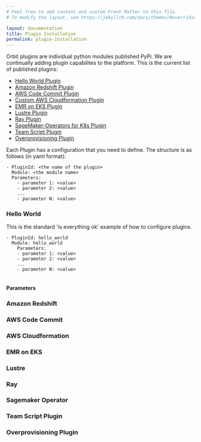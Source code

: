 ```yaml
---
# Feel free to add content and custom Front Matter to this file.
# To modify the layout, see https://jekyllrb.com/docs/themes/#overriding-theme-defaults

layout: documentation
title: Plugin Installation
permalink: plugin-installation
---
```


Orbit plugins are individual python modules published PyPi.  We are continually adding plugin capabilites to the platform.  This is the current list of published plugins:
 - [Hello World Plugin](#hw_plugin)
 - [Amazon Redshift Plugin](#rs_plugin)
 - [AWS Code Commit Plugin](#codecommit_plugin)
 - [Custom AWS Cloudformation Plugin](#cfn_plugin)
 - [EMR on EKS Plugin](#emreks_plugin)
 - [Lustre Plugin](#lustre_plugin)
 - [Ray Plugin](#ray_plugin)
 - [SageMaker-Operators for K8s Plugin](#sm_operator_plugin)
 - [Team Script Plugin](#ts_plugin)
 - [Overprovisioning Plugin](#op_plugin)

Each Plugin has a configuration that you need to define.  The structure is as follows (in yaml format):

```
- PluginId: <the name of the plugin>
  Module: <the module name>
  Parameters:
    - parameter 1: <value>
    - parameter 2: <value>
    ...
    - parameter N: <value>
```

### <a name="hw_plugin">Hello World </a>
This is the standard 'is everything ok' example of how to configure plugins.
```
- PluginId: hello_world
  Module: hello_world
    Parameters:
    - parameter 1: <value>
    - parameter 2: <value>
    ...
    - parameter N: <value>
  
```
#### Parameters    
### <a name="rs_plugin">Amazon Redshift </a>
### <a name="codecommit_plugin">AWS Code Commit </a>
### <a name="cfn_plugin">AWS Cloudformation </a>
### <a name="emreks_plugin">EMR on EKS </a>
### <a name="lustre_plugin">Lustre</a>
### <a name="ray_plugin">Ray</a>
### <a name="sm_operator_plugin">Sagemaker Operator</a>
### <a name="ts_plugin">Team Script Plugin</a>
### <a name="op_plugin">Overprovisioning Plugin</a>




